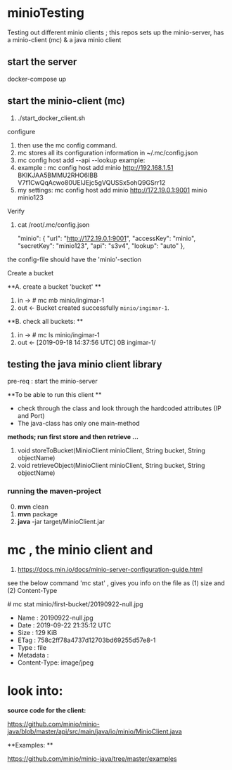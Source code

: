 # minioTesting
Testing out different minio clients ; this repos sets up the minio-server, has a minio-client (mc) &amp; a java minio client

## start the server 

docker-compose up

## start the  minio-client (mc)

1. ./start_docker_client.sh

configure <p>

1. then use the mc config command.
2. mc stores all its configuration information in ~/.mc/config.json
3. mc config host add <ALIAS> <YOUR-S3-ENDPOINT> <YOUR-ACCESS-KEY> <YOUR-SECRET-KEY> --api <API-SIGNATURE> --lookup <BUCKET-LOOKUP-TYPE>
example:
4. example :  mc config host add minio http://192.168.1.51 BKIKJAA5BMMU2RHO6IBB V7f1CwQqAcwo80UEIJEjc5gVQUSSx5ohQ9GSrr12
5. my settings: mc config host add minio http://172.19.0.1:9001 minio minio123 

Verify <p>
1.  cat /root/.mc/config.json 

    "minio": {
			"url": "http://172.19.0.1:9001",
			"accessKey": "minio",
			"secretKey": "minio123",
			"api": "s3v4",
			"lookup": "auto"
		}, 

the config-file  should have the 'minio'-section


Create a bucket <p>


**A. create a bucket 'bucket' **

1. in -> # mc mb minio/ingimar-1
2. out <- Bucket created successfully `minio/ingimar-1`. 

**B. check all buckets: **

1. in ->  # mc ls minio/ingimar-1
2. out <- [2019-09-18 14:37:56 UTC]      0B ingimar-1/

## testing the java minio client library
pre-req : start the minio-server 

**To be able to run this client **

  * check through the class and look through the hardcoded attributes (IP and Port)
  * The java-class has only one main-method 
  
**methods; run first store and then retrieve ...**

1. void storeToBucket(MinioClient minioClient, String bucket, String objectName)
2. void retrieveObject(MinioClient minioClient, String bucket, String objectName)

### running the maven-project


0. **mvn** clean
1. **mvn** package
2. **java** -jar target/MinioClient.jar


# mc , the minio client and 

1. https://docs.min.io/docs/minio-server-configuration-guide.html 

see the below command 'mc stat' , gives you info on the file as (1) size and (2) Content-Type

\# mc stat minio/first-bucket/20190922-null.jpg

  * Name      : 20190922-null.jpg
  * Date      : 2019-09-22 21:35:12 UTC 
  * Size      : 129 KiB 
  * ETag      : 758c2ff78a4737d12703bd69255d57e8-1 
  * Type      : file 
  * Metadata  :
  *  Content-Type: image/jpeg


# look into:
 
**source code for the client:** <p>

https://github.com/minio/minio-java/blob/master/api/src/main/java/io/minio/MinioClient.java 

**Examples: ** <p>

https://github.com/minio/minio-java/tree/master/examples 


